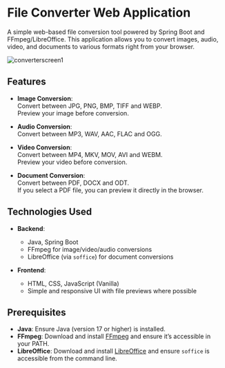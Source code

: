 # File Converter Web Application

A simple web-based file conversion tool powered by Spring Boot and FFmpeg/LibreOffice. This application allows you to convert images, audio, video, and documents to various formats right from your browser.

![converterscreen1](https://github.com/user-attachments/assets/211ab2de-264d-43bf-9ba2-785ad9c2faa0)

## Features

- **Image Conversion**:  
  Convert between JPG, PNG, BMP, TIFF and WEBP.  
  Preview your image before conversion.

- **Audio Conversion**:  
  Convert between MP3, WAV, AAC, FLAC and OGG.

- **Video Conversion**:  
  Convert between MP4, MKV, MOV, AVI and WEBM.  
  Preview your video before conversion.

- **Document Conversion**:  
  Convert between PDF, DOCX and ODT.  
  If you select a PDF file, you can preview it directly in the browser.

## Technologies Used

- **Backend**:  
  - Java, Spring Boot  
  - FFmpeg for image/video/audio conversions  
  - LibreOffice (via `soffice`) for document conversions

- **Frontend**:  
  - HTML, CSS, JavaScript (Vanilla)  
  - Simple and responsive UI with file previews where possible

## Prerequisites

- **Java**: Ensure Java (version 17 or higher) is installed.
- **FFmpeg**: Download and install [FFmpeg](https://ffmpeg.org/download.html) and ensure it’s accessible in your PATH.
- **LibreOffice**: Download and install [LibreOffice](https://www.libreoffice.org/) and ensure `soffice` is accessible from the command line.

